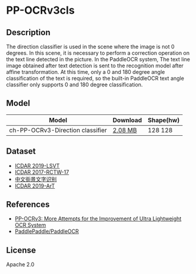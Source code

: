 <!--- SPDX-License-Identifier: GPL-3.0 -->

# PP-OCRv3cls

## Description

The direction classifier is used in the scene where the image is not 0 degrees.
In this scene, it is necessary to perform a correction operation on the text line detected in the picture.
In the PaddleOCR system, The text line image obtained after text detection is sent to the recognition model after affine transformation.
At this time, only a 0 and 180 degree angle classification of the text is required, so the built-in PaddleOCR text angle classifier only supports 0 and 180 degree classification.

## Model

| Model                            | Download                                      | Shape(hw) |
| -------------------------------- |:--------------------------------------------- |:--------- |
| ch-PP-OCRv3-Direction classifier | [2.08 MB](ch_ppocr_mobile_v2.0_cls_infer.tar) | 128 128   |

## Dataset

* [ICDAR 2019-LSVT](https://aistudio.baidu.com/aistudio/datasetdetail/177210)
* [ICDAR 2017-RCTW-17](https://rctw.vlrlab.net/dataset)
* [中文街景文字识别](https://aistudio.baidu.com/aistudio/datasetdetail/8429)
* [ICDAR 2019-ArT](https://ai.baidu.com/broad/download?dataset=art)

## References

* [PP-OCRv3: More Attempts for the Improvement of Ultra Lightweight OCR System](https://arxiv.org/abs/2206.03001v2)
* [PaddlePaddle/PaddleOCR](https://github.com/PaddlePaddle/PaddleOCR/tree/release/2.5)

## License

Apache 2.0
